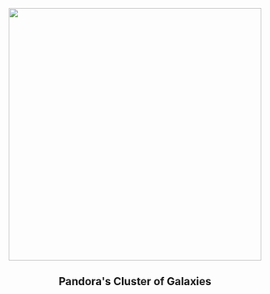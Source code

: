 
<p align="center"><img src="https://apod.nasa.gov/apod/image/2406/abell2744_jwst1024.png" width="500" height="500"></p>
<h2 align="center"> Pandora's Cluster of Galaxies </h2>
